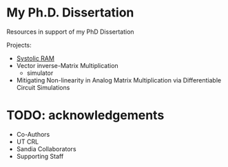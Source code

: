 # My Ph.D. Dissertation
Resources in support of my PhD Dissertation

Projects:
- [Systolic RAM](https://sites.utexas.edu/CRL/files/2022/06/Systolic-RAM_SSCL2021.pdf)
- Vector inverse-Matrix Multiplication
  - simulator
- Mitigating Non-linearity in Analog Matrix Multiplication via Differentiable Circuit Simulations

# TODO: acknowledgements
- Co-Authors
- UT CRL
- Sandia Collaborators
- Supporting Staff
